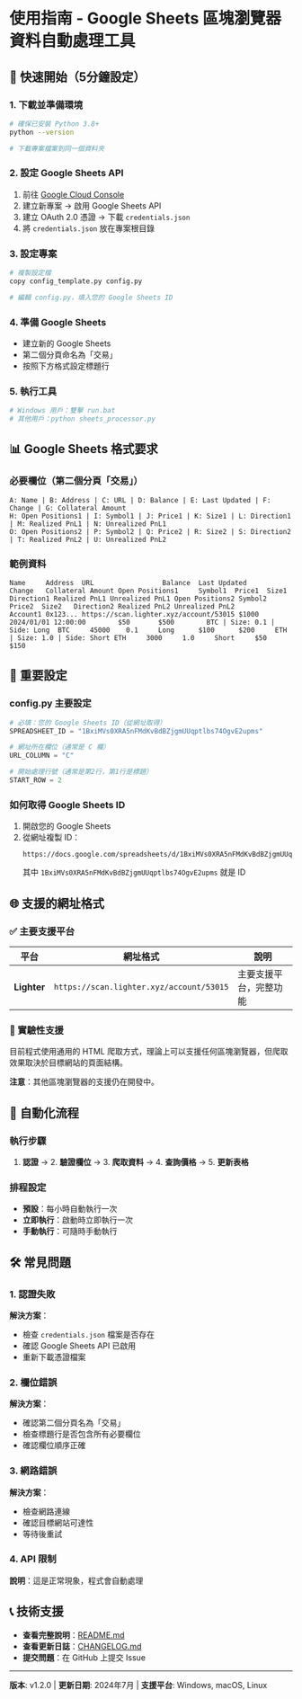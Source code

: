 # 使用指南 - Google Sheets 區塊瀏覽器資料自動處理工具

## 🚀 快速開始（5分鐘設定）

### 1. 下載並準備環境
```bash
# 確保已安裝 Python 3.8+
python --version

# 下載專案檔案到同一個資料夾
```

### 2. 設定 Google Sheets API
1. 前往 [Google Cloud Console](https://console.cloud.google.com/)
2. 建立新專案 → 啟用 Google Sheets API
3. 建立 OAuth 2.0 憑證 → 下載 `credentials.json`
4. 將 `credentials.json` 放在專案根目錄

### 3. 設定專案
```bash
# 複製設定檔
copy config_template.py config.py

# 編輯 config.py，填入您的 Google Sheets ID
```

### 4. 準備 Google Sheets
- 建立新的 Google Sheets
- 第二個分頁命名為「交易」
- 按照下方格式設定標題行

### 5. 執行工具
```bash
# Windows 用戶：雙擊 run.bat
# 其他用戶：python sheets_processor.py
```

## 📊 Google Sheets 格式要求

### 必要欄位（第二個分頁「交易」）
```
A: Name | B: Address | C: URL | D: Balance | E: Last Updated | F: Change | G: Collateral Amount
H: Open Positions1 | I: Symbol1 | J: Price1 | K: Size1 | L: Direction1 | M: Realized PnL1 | N: Unrealized PnL1
O: Open Positions2 | P: Symbol2 | Q: Price2 | R: Size2 | S: Direction2 | T: Realized PnL2 | U: Unrealized PnL2
```

### 範例資料
```
Name     Address  URL                 Balance  Last Updated         Change   Collateral Amount Open Positions1     Symbol1  Price1  Size1   Direction1 Realized PnL1 Unrealized PnL1 Open Positions2 Symbol2  Price2  Size2   Direction2 Realized PnL2 Unrealized PnL2
Account1 0x123... https://scan.lighter.xyz/account/53015 $1000     2024/01/01 12:00:00        $50       $500        BTC | Size: 0.1 | Side: Long  BTC     45000    0.1     Long      $100      $200     ETH | Size: 1.0 | Side: Short ETH     3000     1.0     Short     $50       $150
```

## 🔧 重要設定

### config.py 主要設定
```python
# 必填：您的 Google Sheets ID（從網址取得）
SPREADSHEET_ID = "1BxiMVs0XRA5nFMdKvBdBZjgmUUqptlbs74OgvE2upms"

# 網址所在欄位（通常是 C 欄）
URL_COLUMN = "C"

# 開始處理行號（通常是第2行，第1行是標題）
START_ROW = 2
```

### 如何取得 Google Sheets ID
1. 開啟您的 Google Sheets
2. 從網址複製 ID：
   ```
   https://docs.google.com/spreadsheets/d/1BxiMVs0XRA5nFMdKvBdBZjgmUUqptlbs74OgvE2upms/edit
   ```
   其中 `1BxiMVs0XRA5nFMdKvBdBZjgmUUqptlbs74OgvE2upms` 就是 ID

## 🌐 支援的網址格式

### ✅ 主要支援平台
| 平台 | 網址格式 | 說明 |
|------|----------|------|
| **Lighter** | `https://scan.lighter.xyz/account/53015` | 主要支援平台，完整功能 |

### 🔄 實驗性支援
目前程式使用通用的 HTML 爬取方式，理論上可以支援任何區塊瀏覽器，但爬取效果取決於目標網站的頁面結構。

**注意**：其他區塊瀏覽器的支援仍在開發中。

## 🔄 自動化流程

### 執行步驟
1. **認證** → 2. **驗證欄位** → 3. **爬取資料** → 4. **查詢價格** → 5. **更新表格**

### 排程設定
- **預設**：每小時自動執行一次
- **立即執行**：啟動時立即執行一次
- **手動執行**：可隨時手動執行

## 🛠️ 常見問題

### 1. 認證失敗
**解決方案**：
- 檢查 `credentials.json` 檔案是否存在
- 確認 Google Sheets API 已啟用
- 重新下載憑證檔案

### 2. 欄位錯誤
**解決方案**：
- 確認第二個分頁名為「交易」
- 檢查標題行是否包含所有必要欄位
- 確認欄位順序正確

### 3. 網路錯誤
**解決方案**：
- 檢查網路連線
- 確認目標網站可達性
- 等待後重試

### 4. API 限制
**說明**：這是正常現象，程式會自動處理

## 📞 技術支援

- **查看完整說明**：[README.md](README.md)
- **查看更新日誌**：[CHANGELOG.md](CHANGELOG.md)
- **提交問題**：在 GitHub 上提交 Issue

---

**版本**: v1.2.0 | **更新日期**: 2024年7月 | **支援平台**: Windows, macOS, Linux 